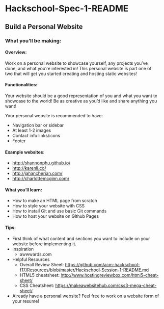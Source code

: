 # Hackschool-Spec-1-README

## Build a Personal Website

### What you’ll be making:

#### Overview:

Work on a personal website to showcase yourself, any projects you’ve done, and what you’re interested in! This personal website is part one of two that will get you started creating and hosting static websites!

#### Functionalities:

Your website should be a good representation of you and what you want to showcase to the world! Be as creative as you’d like and share anything you want!

Your personal website is recommended to have:

- Navigation bar or sidebar
- At least 1-2 images
- Contact info links/icons
- Footer

#### Example websites:

- http://shannonphu.github.io/  
- http://karenli.co/
- http://jahancherian.com/ 
- http://charlottemcginn.com/ 

#### What you’ll learn:

- How to make an HTML page from scratch
- How to style your website with CSS
- How to install Git and use basic Git commands
- How to host your website on Github Pages

#### Tips:

- First think of what content and sections you want to include on your website before implementing it.
- Inspiration
  - awwwards.com 
- Helpful Resources
  - Overall Review Sheet: https://github.com/acm-hackschool-f17/Resources/blob/master/Hackschool-Session-1-README.md
  - HTML5 cheatsheet: http://www.hostingreviewbox.com/html5-cheat-sheet/ 
  - CSS Cheatsheet: https://makeawebsitehub.com/css3-mega-cheat-sheet/ 
- Already have a personal website? Feel free to work on a website form of your resume!

